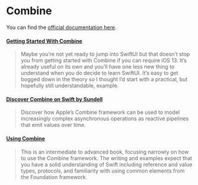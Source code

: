 # Combine

You can find the [official documentation here](https://developer.apple.com/documentation/combine).

#### [Getting Started With Combine](https://useyourloaf.com/blog/getting-started-with-combine/)

> Maybe you’re not yet ready to jump into SwiftUI but that doesn’t stop you from getting started with Combine if you can require iOS 13. It’s already useful on its own and you’ll have one less new thing to understand when you do decide to learn SwiftUI. It’s easy to get bogged down in the theory so I thought I’d start with a practical, but hopefully still understandable, example.

#### [Discover Combine on Swift by Sundell](https://www.swiftbysundell.com/discover/combine/)

> Discover how Apple’s Combine framework can be used to model increasingly complex asynchronous operations as reactive pipelines that emit values over time.

#### [Using Combine](https://heckj.github.io/swiftui-notes/)

> This is an intermediate to advanced book, focusing narrowly on how to use the Combine framework. The writing and examples expect that you have a solid understanding of Swift including reference and value types, protocols, and familiarity with using common elements from the Foundation framework.
